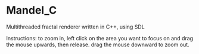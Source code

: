 # Mandel_C
Multithreaded fractal renderer written in C++, using SDL

Instructions:
  to zoom in, left click on the area you want to focus on and drag the mouse upwards, then release.
  drag the mouse downward to zoom out.
